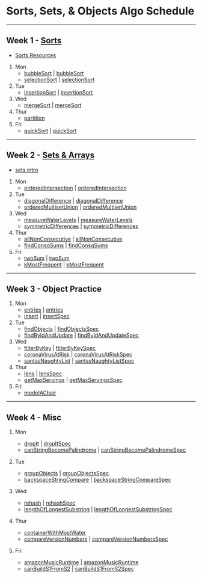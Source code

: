 # Sorts, Sets, & Objects Algo Schedule

---

## Week 1 - [Sorts](../sorts)

- [Sorts Resources](../sorts/Sorts.md)

1. Mon
   - [bubbleSort](../sorts/bubbleSort.js) | [bubbleSort](../spec/sorts/bubbleSortSpec.js)
   - [selectionSort](../sorts/selectionSort.js) | [selectionSort](../spec/sorts/selectionSortSpec.js)
2. Tue
   - [insertionSort](../sorts/insertionSort.js) | [insertionSort](../spec/sorts/insertionSortSpec.js)
3. Wed
   - [mergeSort](../sorts/mergeSort.js) | [mergeSort](../spec/sorts/mergeSortSpec.js)
4. Thur
   - [partition](../sorts/partition.js)
5. Fri
   - [quickSort](../sorts/quickSort.js) | [quickSort](../spec/sorts/quickSortSpec.js)

---

## Week 2 - [Sets & Arrays](../arrays)

- [sets intro](../arrays/sets.md)

1. Mon
   - [orderedIntersection](../arrays/orderedIntersection.js) | [orderedIntersection](../spec/arrays/orderedIntersectionSpec.js)
2. Tue
   - [diagonalDifference](../arrays/diagonalDifference.js) | [diagonalDifference](../spec/arrays/diagonalDifferenceSpec.js)
   - [orderedMultisetUnion](../arrays/orderedMultisetUnion.js) | [orderedMultisetUnion](../spec/arrays/orderedMultisetUnionSpec.js)
3. Wed
   - [measureWaterLevels](../arrays/measureWaterLevels.js) | [measureWaterLevels](../spec/arrays/measureWaterLevelsSpec.js)
   - [symmetricDifferences](../arrays/symmetricDifferences.js) | [symmetricDifferences](../spec/arrays/symmetricDifferencesSpec.js)
4. Thur
   - [allNonConsecutive](../arrays/allNonConsecutive.js) | [allNonConsecutive](../spec/arrays/allNonConsecutiveSpec.js)
   - [findConsqSums](../arrays/findConsqSums.js) | [findConsqSums](../spec/arrays/findConsqSumsSpec.js)
5. Fri
   - [twoSum](../arrays/twoSum.js) | [twoSum](../spec/arrays/twoSumSpec.js)
   - [kMostFrequent](../arrays/kMostFrequent.js) | [kMostFrequent](../spec/arrays/kMostFrequentSpec.js)

---

## Week 3 - Object Practice

1. Mon
   - [entries](../recreated_methods/Object/entries.js) | [entries](../spec/recreated_methods/Object/entriesSpec.js)
   - [insert](../objects/insert.js) | [insertSpec](../spec/objects/insertSpec.js)
2. Tue
   - [findObjects](../objects/findObjects.js) | [findObjectsSpec](../spec/objects/findObjectsSpec.js)
   - [findByIdAndUpdate](../objects/findByIdAndUpdate.js) | [findByIdAndUpdateSpec](../spec/objects/findByIdAndUpdateSpec.js)
3. Wed
   - [filterByKey](../objects/filterByKey.js) | [filterByKeySpec](../spec/objects/filterByKeySpec.js)
   - [coronaVirusAtRisk](../objects/coronaVirusAtRisk.js) | [coronaVirusAtRiskSpec](../spec/objects/coronaVirusAtRiskSpec.js)
   - [santasNaughtyList](../objects/santasNaughtyList.js) | [santasNaughtyListSpec](../spec/objects/santasNaughtyListSpec.js)
4. Thur
   - [lens](../objects/lens.js) | [lensSpec](../spec/objects/lensSpec.js)
   - [getMaxServings](../objects/getMaxServings.js) | [getMaxServingsSpec](../spec/objects/getMaxServingsSpec.js)
5. Fri
   - [modelAChair](../design/modelAChair.js)

---

## Week 4 - Misc

1. Mon
   - [dropIt](../callbacks/dropIt.js) | [dropItSpec](../spec/callbacks/dropItSpec.js)
   - [canStringBecomePalindrome](../strings/canStringBecomePalindrome.js) | [canStringBecomePalindromeSpec](../spec/strings/canStringBecomePalindromeSpec.js)
2. Tue
   - [groupObjects](../objects/groupObjects.js) | [groupObjectsSpec](../spec/objects/groupObjectsSpec.js)
   - [backspaceStringCompare](../strings/backspaceStringCompare.js) | [backspaceStringCompareSpec](../spec/strings/backspaceStringCompareSpec.js)
3. Wed

   - [rehash](../strings/rehash.js) | [rehashSpec](../spec/strings/rehashSpec.js)
   - [lengthOfLongestSubstring](../strings/lengthOfLongestSubstring.js) | [lengthOfLongestSubstringSpec](../spec/strings/lengthOfLongestSubstringSpec.js)

4. Thur
   - [containerWithMostWater](../arrays/containerWithMostWater.js)
   - [compareVersionNumbers](../strings/compareVersionNumbers.js) | [compareVersionNumbersSpec](../spec/strings/compareVersionNumbersSpec.js)
5. Fri
   - [amazonMusicRuntime](../arrays/amazonMusicRuntime.js) | [amazonMusicRuntime](../spec/arrays/amazonMusicRuntimeSpec.js)
   - [canBuildS1FromS2](../strings/canBuildS1FromS2.js) | [canBuildS1FromS2Spec](../spec/strings/canBuildS1FromS2Spec.js)

